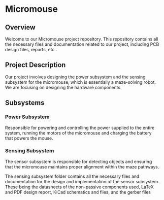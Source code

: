 # Micromouse
## Overview
Welcome to our Micromouse project repository. This repository contains all the necessary files and documentation related to our project, including PCB design files, reports, etc..

## Project Description
Our project involves designing the power subsystem and the sensing subsystem for the micromouse, which is essentially a maze-solving robot. We are focusing on designing the hardware components.

## Subsystems
### Power Subsystem
Responsible for powering and controlling the power supplied to the entire system, running the motors of the micromouse and charging the battery that powers the mouse.
### Sensing Subsystem
The sensor subsystem is responsible for detecting objects and ensuring that the micromouse maintains proper alignment within the maze pathways.

The sensing subsystem folder contains all the necessary files and documentation for the design and implementation of the sensor subsystem. These being the datasheets of the non-passive components used, LaTeX and PDF design report, KiCad schematics and files, and the gerber files




